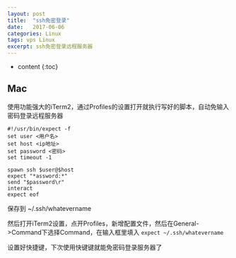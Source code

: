 ```yaml
---
layout: post
title:  "ssh免密登录"
date:   2017-06-06
categories: Linux
tags: vps Linux
excerpt: ssh免密登录远程服务器
---
```


* content
{:toc}


## Mac

使用功能强大的iTerm2，通过Profiles的设置打开就执行写好的脚本，自动免输入密码登录远程服务器

```shell
#!/usr/bin/expect -f
set user <用户名>
set host <ip地址>
set password <密码>
set timeout -1

spawn ssh $user@$host
expect "*assword:*"
send "$password\r"
interact
expect eof
```

保存到 ~/.ssh/whatevername

然后打开iTerm2设置，点开Profiles，新增配置文件，然后在General->Command下选择Command，在输入框里填入 ```expect ~/.ssh/whatevername```

设置好快捷键，下次使用快键键就能免密码登录服务器了
